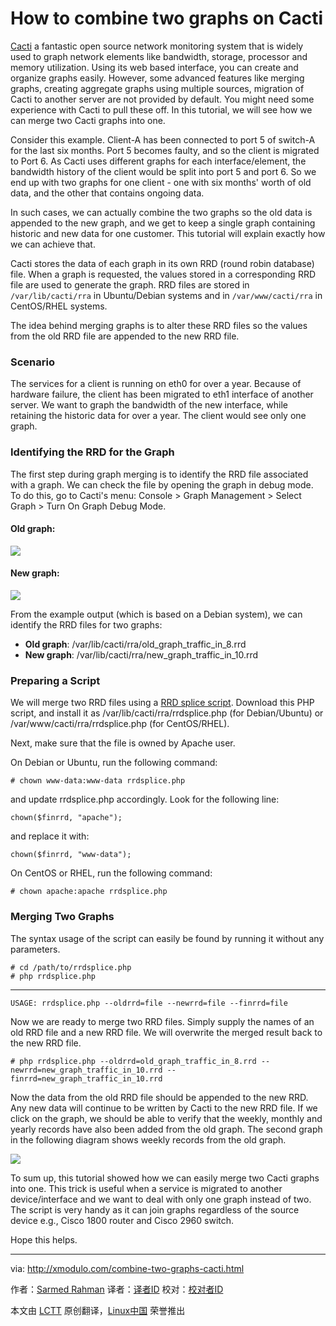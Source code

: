 How to combine two graphs on Cacti
================================================================================
[Cacti][1] a fantastic open source network monitoring system that is widely used to graph network elements like bandwidth, storage, processor and memory utilization. Using its web based interface, you can create and organize graphs easily. However, some advanced features like merging graphs, creating aggregate graphs using multiple sources, migration of Cacti to another server are not provided by default. You might need some experience with Cacti to pull these off. In this tutorial, we will see how we can merge two Cacti graphs into one.

Consider this example. Client-A has been connected to port 5 of switch-A for the last six months. Port 5 becomes faulty, and so the client is migrated to Port 6. As Cacti uses different graphs for each interface/element, the bandwidth history of the client would be split into port 5 and port 6. So we end up with two graphs for one client - one with six months' worth of old data, and the other that contains ongoing data.

In such cases, we can actually combine the two graphs so the old data is appended to the new graph, and we get to keep a single graph containing historic and new data for one customer. This tutorial will explain exactly how we can achieve that.

Cacti stores the data of each graph in its own RRD (round robin database) file. When a graph is requested, the values stored in a corresponding RRD file are used to generate the graph. RRD files are stored in `/var/lib/cacti/rra` in Ubuntu/Debian systems and in `/var/www/cacti/rra` in CentOS/RHEL systems.

The idea behind merging graphs is to alter these RRD files so the values from the old RRD file are appended to the new RRD file.

### Scenario ###

The services for a client is running on eth0 for over a year. Because of hardware failure, the client has been migrated to eth1 interface of another server. We want to graph the bandwidth of the new interface, while retaining the historic data for over a year. The client would see only one graph.

### Identifying the RRD for the Graph ###

The first step during graph merging is to identify the RRD file associated with a graph. We can check the file by opening the graph in debug mode. To do this, go to Cacti's menu: Console > Graph Management > Select Graph > Turn On Graph Debug Mode.

#### Old graph: ####

![](https://farm4.staticflickr.com/3853/18795518096_f50a78d082_c.jpg)

#### New graph: ####

![](https://farm4.staticflickr.com/3674/18634036918_5c4118c4b9_c.jpg)

From the example output (which is based on a Debian system), we can identify the RRD files for two graphs:

- **Old graph**: /var/lib/cacti/rra/old_graph_traffic_in_8.rrd
- **New graph**: /var/lib/cacti/rra/new_graph_traffic_in_10.rrd 

### Preparing a Script ###

We will merge two RRD files using a [RRD splice script][2]. Download this PHP script, and install it as /var/lib/cacti/rra/rrdsplice.php (for Debian/Ubuntu) or /var/www/cacti/rra/rrdsplice.php (for CentOS/RHEL).

Next, make sure that the file is owned by Apache user.

On Debian or Ubuntu, run the following command:

    # chown www-data:www-data rrdsplice.php

and update rrdsplice.php accordingly. Look for the following line:

    chown($finrrd, "apache");

and replace it with:

    chown($finrrd, "www-data");

On CentOS or RHEL, run the following command:

    # chown apache:apache rrdsplice.php

### Merging Two Graphs ###

The syntax usage of the script can easily be found by running it without any parameters.

    # cd /path/to/rrdsplice.php
    # php rrdsplice.php 

----------

    USAGE: rrdsplice.php --oldrrd=file --newrrd=file --finrrd=file

Now we are ready to merge two RRD files. Simply supply the names of an old RRD file and a new RRD file. We will overwrite the merged result back to the new RRD file.

    # php rrdsplice.php --oldrrd=old_graph_traffic_in_8.rrd --newrrd=new_graph_traffic_in_10.rrd --finrrd=new_graph_traffic_in_10.rrd 

Now the data from the old RRD file should be appended to the new RRD. Any new data will continue to be written by Cacti to the new RRD file. If we click on the graph, we should be able to verify that the weekly, monthly and yearly records have also been added from the old graph. The second graph in the following diagram shows weekly records from the old graph.

![](https://farm6.staticflickr.com/5493/18821787015_6730164068_b.jpg)

To sum up, this tutorial showed how we can easily merge two Cacti graphs into one. This trick is useful when a service is migrated to another device/interface and we want to deal with only one graph instead of two. The script is very handy as it can join graphs regardless of the source device e.g., Cisco 1800 router and Cisco 2960 switch.

Hope this helps.

--------------------------------------------------------------------------------

via: http://xmodulo.com/combine-two-graphs-cacti.html

作者：[Sarmed Rahman][a]
译者：[译者ID](https://github.com/译者ID)
校对：[校对者ID](https://github.com/校对者ID)

本文由 [LCTT](https://github.com/LCTT/TranslateProject) 原创翻译，[Linux中国](https://linux.cn/) 荣誉推出

[a]:http://xmodulo.com/author/sarmed
[1]:http://xmodulo.com/install-configure-cacti-linux.html
[2]:http://svn.cacti.net/viewvc/developers/thewitness/rrdsplice/rrdsplice.php